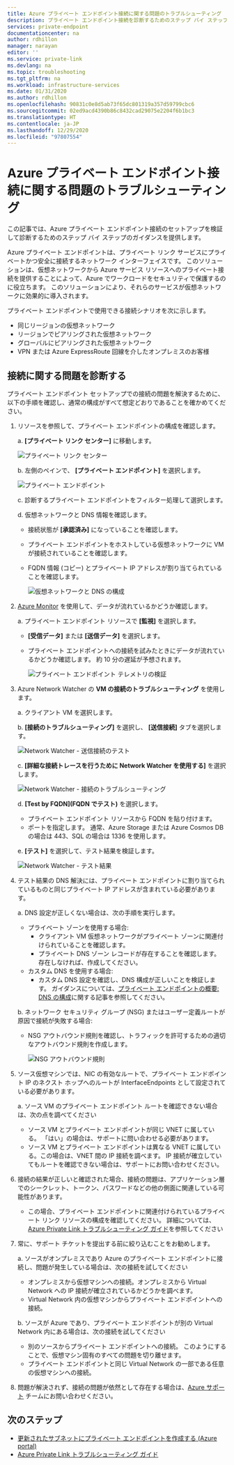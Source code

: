 ```yaml
---
title: Azure プライベート エンドポイント接続に関する問題のトラブルシューティング
description: プライベート エンドポイント接続を診断するためのステップ バイ ステップのガイダンス
services: private-endpoint
documentationcenter: na
author: rdhillon
manager: narayan
editor: ''
ms.service: private-link
ms.devlang: na
ms.topic: troubleshooting
ms.tgt_pltfrm: na
ms.workload: infrastructure-services
ms.date: 01/31/2020
ms.author: rdhillon
ms.openlocfilehash: 90831c0e8d5ab73f65dc801319a357d59799cbc6
ms.sourcegitcommit: 02ed9acd4390b86c8432cad29075e2204f6b1bc3
ms.translationtype: HT
ms.contentlocale: ja-JP
ms.lasthandoff: 12/29/2020
ms.locfileid: "97807554"
---
```

# <a name="troubleshoot-azure-private-endpoint-connectivity-problems"></a>Azure プライベート エンドポイント接続に関する問題のトラブルシューティング

この記事では、Azure プライベート エンドポイント接続のセットアップを検証して診断するためのステップ バイ ステップのガイダンスを提供します。

Azure プライベート エンドポイントは、プライベート リンク サービスにプライベートかつ安全に接続するネットワーク インターフェイスです。 このソリューションは、仮想ネットワークから Azure サービス リソースへのプライベート接続を提供することによって、Azure でワークロードをセキュリティで保護するのに役立ちます。 このソリューションにより、それらのサービスが仮想ネットワークに効果的に導入されます。

プライベート エンドポイントで使用できる接続シナリオを次に示します。

- 同じリージョンの仮想ネットワーク
- リージョンでピアリングされた仮想ネットワーク
- グローバルにピアリングされた仮想ネットワーク
- VPN または Azure ExpressRoute 回線を介したオンプレミスのお客様

## <a name="diagnose-connectivity-problems"></a>接続に関する問題を診断する 

プライベート エンドポイント セットアップでの接続の問題を解決するために、以下の手順を確認し、通常の構成がすべて想定どおりであることを確かめてください。

1. リソースを参照して、プライベート エンドポイントの構成を確認します。

    a. **[プライベート リンク センター]** に移動します。

      ![プライベート リンク センター](./media/private-endpoint-tsg/private-link-center.png)

    b. 左側のペインで、 **[プライベート エンドポイント]** を選択します。
    
      ![プライベート エンドポイント](./media/private-endpoint-tsg/private-endpoints.png)

    c. 診断するプライベート エンドポイントをフィルター処理して選択します。

    d. 仮想ネットワークと DNS 情報を確認します。
     - 接続状態が **[承認済み]** になっていることを確認します。
     - プライベート エンドポイントをホストしている仮想ネットワークに VM が接続されていることを確認します。
     - FQDN 情報 (コピー) とプライベート IP アドレスが割り当てられていることを確認します。
    
       ![仮想ネットワークと DNS の構成](./media/private-endpoint-tsg/vnet-dns-configuration.png)
    
1. [Azure Monitor](../azure-monitor/overview.md) を使用して、データが流れているかどうか確認します。

    a. プライベート エンドポイント リソースで **[監視]** を選択します。
     - **[受信データ]** または **[送信データ]** を選択します。 
     - プライベート エンドポイントへの接続を試みたときにデータが流れているかどうか確認します。 約 10 分の遅延が予想されます。
    
       ![プライベート エンドポイント テレメトリの検証](./media/private-endpoint-tsg/private-endpoint-monitor.png)

1.  Azure Network Watcher の **VM の接続のトラブルシューティング** を使用します。

    a. クライアント VM を選択します。

    b. **[接続のトラブルシューティング]** を選択し、 **[送信接続]** タブを選択します。
    
      ![Network Watcher - 送信接続のテスト](./media/private-endpoint-tsg/network-watcher-outbound-connection.png)
    
    c. **[詳細な接続トレースを行うために Network Watcher を使用する]** を選択します。
    
      ![Network Watcher - 接続のトラブルシューティング](./media/private-endpoint-tsg/network-watcher-connection-troubleshoot.png)

    d. **[Test by FQDN]\(FQDN でテスト\)** を選択します。
     - プライベート エンドポイント リソースから FQDN を貼り付けます。
     - ポートを指定します。 通常、Azure Storage または Azure Cosmos DB の場合は 443、SQL の場合は 1336 を使用します。

    e. **[テスト]** を選択して、テスト結果を検証します。
    
      ![Network Watcher - テスト結果](./media/private-endpoint-tsg/network-watcher-test-results.png)
    
        
1. テスト結果の DNS 解決には、プライベート エンドポイントに割り当てられているものと同じプライベート IP アドレスが含まれている必要があります。

    a. DNS 設定が正しくない場合は、次の手順を実行します。
     - プライベート ゾーンを使用する場合: 
       - クライアント VM 仮想ネットワークがプライベート ゾーンに関連付けられていることを確認します。
       - プライベート DNS ゾーン レコードが存在することを確認します。 存在しなければ、作成してください。
     - カスタム DNS を使用する場合:
       - カスタム DNS 設定を確認し、DNS 構成が正しいことを検証します。
       ガイダンスについては、[プライベート エンドポイントの概要: DNS の構成](./private-endpoint-overview.md#dns-configuration)に関する記事を参照してください。

    b. ネットワーク セキュリティ グループ (NSG) またはユーザー定義ルートが原因で接続が失敗する場合:
     - NSG アウトバウンド規則を確認し、トラフィックを許可するための適切なアウトバウンド規則を作成します。
    
       ![NSG アウトバウンド規則](./media/private-endpoint-tsg/nsg-outbound-rules.png)

1. ソース仮想マシンでは、NIC の有効なルートで、プライベート エンドポイント IP のネクスト ホップへのルートが InterfaceEndpoints として設定されている必要があります。 

    a. ソース VM のプライベート エンドポイント ルートを確認できない場合は、次の点を調べてください 
     - ソース VM とプライベート エンドポイントが同じ VNET に属している。 「はい」の場合は、サポートに問い合わせる必要があります。 
     - ソース VM とプライベート エンドポイントは異なる VNET に属している。この場合は、VNET 間の IP 接続を調べます。 IP 接続が確立していてもルートを確認できない場合は、サポートにお問い合わせください。 

1. 接続の結果が正しいと確認された場合、接続の問題は、アプリケーション層でのシークレット、トークン、パスワードなどの他の側面に関連している可能性があります。
   - この場合、プライベート エンドポイントに関連付けられているプライベート リンク リソースの構成を確認してください。 詳細については、[Azure Private Link トラブルシューティング ガイド](troubleshoot-private-link-connectivity.md)を参照してください
   
1. 常に、サポート チケットを提出する前に絞り込むことをお勧めします。 

    a. ソースがオンプレミスであり Azure のプライベート エンドポイントに接続し、問題が発生している場合は、次の接続を試してください 
      - オンプレミスから仮想マシンへの接続。オンプレミスから Virtual Network への IP 接続が確立されているかどうかを調べます。 
      - Virtual Network 内の仮想マシンからプライベート エンドポイントへの接続。
      
    b. ソースが Azure であり、プライベート エンドポイントが別の Virtual Network 内にある場合は、次の接続を試してください 
      - 別のソースからプライベート エンドポイントへの接続。 このようにすることで、仮想マシン固有のすべての問題を切り離せます。 
      - プライベート エンドポイントと同じ Virtual Network の一部である任意の仮想マシンへの接続。  

1. 問題が解決されず、接続の問題が依然として存在する場合は、[Azure サポート](https://ms.portal.azure.com/#blade/Microsoft_Azure_Support/HelpAndSupportBlade/overview) チームにお問い合わせください。

## <a name="next-steps"></a>次のステップ

 * [更新されたサブネットにプライベート エンドポイントを作成する (Azure portal)](./create-private-endpoint-portal.md)
 * [Azure Private Link トラブルシューティング ガイド](troubleshoot-private-link-connectivity.md)
